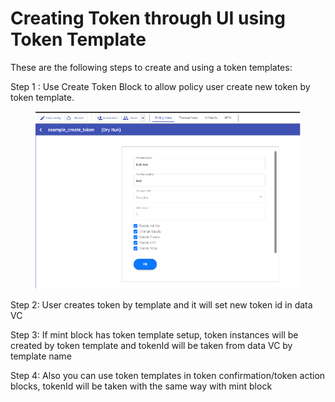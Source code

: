 # Creating Token through UI using Token Template

These are the following steps to create and using a token templates:

Step 1 : Use Create Token Block to allow policy user create new token by token template.

<figure><img src="../.gitbook/assets/image (2).png" alt=""><figcaption></figcaption></figure>

Step 2: User creates token by template and it will set new token id in data VC

Step 3: If mint block has token template setup, token instances will be created by token template and tokenId will be taken from data VC by template name

Step 4: Also you can use token templates in token confirmation/token action blocks, tokenId will be taken with the same way with mint block
